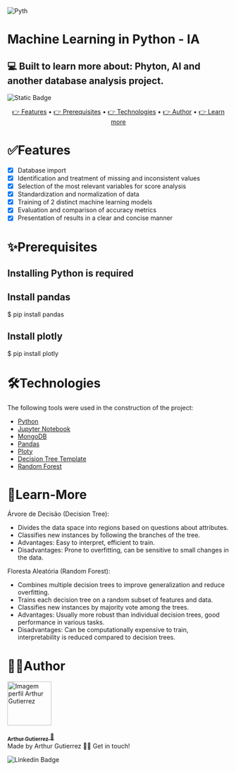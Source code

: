 ![Pyth](https://github.com/ArthurGuti/IA-Python/assets/131212175/1cf52434-dbf4-4e1a-85e1-8f53b8a25e53)

#  Machine Learning in Python - IA 
## 💻  Built to learn more about: Phyton, AI and another database analysis project.

<img alt="Static Badge" src="https://img.shields.io/badge/dev%20-%20Arthur%20-%20Gutierrez?color=%23907bf2&link=www.linkedin.com%2Fin%2Farthur-gutierrez-de-oliveira-dev2110"> 

<p align="center">
 <a href="#features"> 👉 Features</a> •
 <a href="#prerequisites"> 👉 Prerequisites</a> • 
 <a href="#technologies"> 👉 Technologies</a> • 
 <a href="#author">👉 Author</a> •
 <a href="#learn-more">👉 Learn more</a>
</p>

# ✅Features

- [x] Database import
- [x] Identification and treatment of missing and inconsistent values
- [x] Selection of the most relevant variables for score analysis
- [x] Standardization and normalization of data
- [x] Training of 2 distinct machine learning models
- [x] Evaluation and comparison of accuracy metrics
- [x] Presentation of results in a clear and concise manner

# ✨Prerequisites

## Installing Python is required

## Install pandas
$ pip install pandas 

## Install plotly
$ pip install plotly

# 🛠Technologies

The following tools were used in the construction of the project:

- [Python](https://pt-br.reactjs.org/](https://www.python.org/doc/))
- [Jupyter Notebook](https://nodejs.org/en/](https://docs.jupyter.org/en/latest/install/notebook-classic.html))
- [MongoDB](https://nodejs.org/en/](https://www.mongodb.com/))
- [Pandas](https://nodejs.org/en/](https://www.mongodb.com/)](https://www.prisma.io/docs/orm/prisma-client)](https://pandas.pydata.org/docs/))
- [Ploty](https://nodejs.org/en/](https://www.mongodb.com/)](https://fastify.dev/docs/latest/)](https://plotly.com/python-api-reference/))
- [Decision Tree Template](https://scikit-learn.org/stable/modules/tree.html)
- [Random Forest](https://scikit-learn.org/stable/modules/generated/sklearn.ensemble.RandomForestClassifier.html)

# 📝Learn-More
Árvore de Decisão (Decision Tree):
- Divides the data space into regions based on questions about attributes.
- Classifies new instances by following the branches of the tree.
- Advantages: Easy to interpret, efficient to train.
- Disadvantages: Prone to overfitting, can be sensitive to small changes in the data.

Floresta Aleatória (Random Forest):
- Combines multiple decision trees to improve generalization and reduce overfitting.
- Trains each decision tree on a random subset of features and data.
- Classifies new instances by majority vote among the trees.
- Advantages: Usually more robust than individual decision trees, good performance in various tasks.
- Disadvantages: Can be computationally expensive to train, interpretability is reduced compared to decision trees.

# 🧑‍💻Author
<a href="https://github.com/ArthurGuti/">
<div style="border-radius: 25%;">
  <img src="https://avatars.githubusercontent.com/u/131212175?s=400&u=ad1122209b601713ba611d911af19ade07d17c6f&v=4" width="100px" alt="Imagem perfil Arthur Gutierrez"/>
</div>
 <br/>
 <sub><b>Arthur Gutierrez</b></sub>
</a> <a href="www.linkedin.com/in/arthur-gutierrez-de-oliveira-dev2110" title="Linkedin">🚀</a><br/>
Made by Arthur Gutierrez 👋🏽 Get in touch!
<br/>

![Linkedin Badge](https://img.shields.io/badge/-ArthurDev-blue?style=flat-square&logo=Linkedin&logoColor=white&link=www.linkedin.com/in/arthur-gutierrez-de-oliveira-dev2110)
